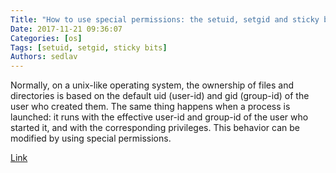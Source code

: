 ```yaml
---
Title: "How to use special permissions: the setuid, setgid and sticky bits"
Date: 2017-11-21 09:36:07
Categories: [os]
Tags: [setuid, setgid, sticky bits]
Authors: sedlav
---
```


Normally, on a unix-like operating system, the ownership of files and directories is based on the default uid (user-id) and gid (group-id) of the user who created them. The same thing happens when a process is launched: it runs with the effective user-id and group-id of the user who started it, and with the corresponding privileges. This behavior can be modified by using special permissions.

[Link](https://linuxconfig.org/how-to-use-special-permissions-the-setuid-setgid-and-sticky-bits)
